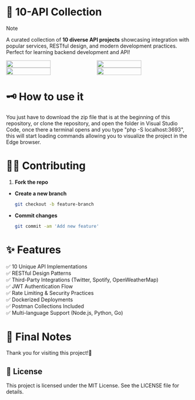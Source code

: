 # 🚀 10-API Collection  
> [!NOTE]  
> A curated collection of **10 diverse API projects** showcasing integration with popular services, RESTful design, and modern development practices. Perfect for learning backend development and API!

<div style="display: flex;">
  <img src="https://github.com/user-attachments/assets/eb61846e-2fde-4f1e-bbd9-2c3280f4ea9d" width="49%"></img>   
  <img src="https://github.com/user-attachments/assets/cc07e24d-585d-40a4-9d7e-437b4a14bb09" width="49%"></img> 
</div>
<div style="display: flex;">
  <img src="https://github.com/user-attachments/assets/d7ad7c27-686f-479a-9ba9-a1602f5436c3" width="49%"></img>   
  <img src="https://github.com/user-attachments/assets/4ff91847-46ba-4a6d-9024-2fa2475ff13d" width="49%"></img> 
</div>

# 🗝 How to use it  
You just have to download the zip file that is at the beginning of this repository, or clone the repository, and open the folder in Visual Studio Code, once there a terminal opens and you type "php -S localhost:3693", this will start loading commands allowing you to visualize the project in the Edge browser.

# 🐱‍👤 Contributing
1. **Fork the repo**
- **Create a new branch**
   ```bash
   git checkout -b feature-branch
- **Commit changes**
   ```bash
  git commit -am 'Add new feature'

# ✨ Features

✅ 10 Unique API Implementations  
✅ RESTful Design Patterns  
✅ Third-Party Integrations (Twitter, Spotify, OpenWeatherMap)  
✅ JWT Authentication Flow  
✅ Rate Limiting & Security Practices  
✅ Dockerized Deployments  
✅ Postman Collections Included  
✅ Multi-language Support (Node.js, Python, Go)  

# 🌠 Final Notes
Thank you for visiting this project!🌌

## 📔 License
This project is licensed under the MIT License. See the LICENSE file for details.
